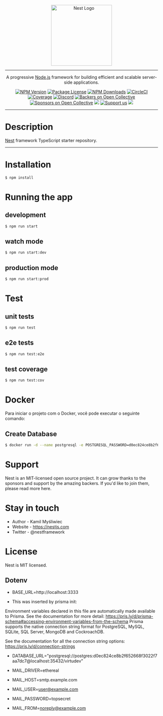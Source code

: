 <p align="center">
  <a href="http://nestjs.com/" target="blank"><img src="https://nestjs.com/img/logo-small.svg" width="200" alt="Nest Logo" /></a>
</p>

[circleci-image]: https://img.shields.io/circleci/build/github/nestjs/nest/master?token=abc123def456
[circleci-url]: https://circleci.com/gh/nestjs/nest

---

<p align="center">
  A progressive <a href="http://nodejs.org" target="_blank">Node.js</a> framework for building efficient and scalable server-side applications.
</p>

<p align="center">
  <a href="https://www.npmjs.com/~nestjscore" target="_blank"><img src="https://img.shields.io/npm/v/@nestjs/core.svg" alt="NPM Version" /></a>
  <a href="https://www.npmjs.com/~nestjscore" target="_blank"><img src="https://img.shields.io/npm/l/@nestjs/core.svg" alt="Package License" /></a>
  <a href="https://www.npmjs.com/~nestjscore" target="_blank"><img src="https://img.shields.io/npm/dm/@nestjs/common.svg" alt="NPM Downloads" /></a>
  <a href="https://circleci.com/gh/nestjs/nest" target="_blank"><img src="https://img.shields.io/circleci/build/github/nestjs/nest/master" alt="CircleCI" /></a>
  <a href="https://coveralls.io/github/nestjs/nest?branch=master" target="_blank"><img src="https://coveralls.io/repos/github/nestjs/nest/badge.svg?branch=master#9" alt="Coverage" /></a>
  <a href="https://discord.gg/G7Qnnhy" target="_blank"><img src="https://img.shields.io/badge/discord-online-brightgreen.svg" alt="Discord"/></a>
  <a href="https://opencollective.com/nest#backer" target="_blank"><img src="https://opencollective.com/nest/backers/badge.svg" alt="Backers on Open Collective" /></a>
  <a href="https://opencollective.com/nest#sponsor" target="_blank"><img src="https://opencollective.com/nest/sponsors/badge.svg" alt="Sponsors on Open Collective" /></a>
  <a href="https://paypal.me/kamilmysliwiec" target="_blank"><img src="https://img.shields.io/badge/Donate-PayPal-ff3f59.svg"/></a>
  <a href="https://opencollective.com/nest#sponsor"  target="_blank"><img src="https://img.shields.io/badge/Support%20us-Open%20Collective-41B883.svg" alt="Support us"></a>
  <a href="https://twitter.com/nestframework" target="_blank"><img src="https://img.shields.io/twitter/follow/nestframework.svg?style=social&label=Follow"></a>
</p>

---

# Description

[Nest](https://github.com/nestjs/nest) framework TypeScript starter repository.

---

# Installation

```bash
$ npm install
```

# Running the app

## development
```bash
$ npm run start
```
## watch mode
```bash
$ npm run start:dev
```
## production mode
```bash
$ npm run start:prod
```

# Test

## unit tests
```bash
$ npm run test
```
## e2e tests
```bash
$ npm run test:e2e
```
## test coverage
```bash
$ npm run test:cov
```

# Docker

Para iniciar o projeto com o Docker, você pode executar o seguinte comando:

## Create Database
```bash
$ docker run -d --name postgresql -e POSTGRESQL_PASSWORD=d0ec824ce8b2f652668f3022f7aa7dc7 -e POSTGRESQL_USERNAME=postgres -e POSTGRESQL_DATABASE=virtudev -p 35432:5432 bitnami/postgresql:latest
```

# Support
Nest is an MIT-licensed open source project. It can grow thanks to the sponsors and support by the amazing backers. If you'd like to join them, please read more here.

# Stay in touch
- Author - Kamil Myśliwiec
- Website - https://nestjs.com
- Twitter - @nestframework

# License

Nest is MIT licensed.

## Dotenv
- BASE_URL=http://localhost:3333

- This was inserted by prisma init:

Environment variables declared in this file are automatically made available to Prisma.
See the documentation for more detail: https://pris.ly/d/prisma-schema#accessing-environment-variables-from-the-schema
Prisma supports the native connection string format for PostgreSQL, MySQL, SQLite, SQL Server, MongoDB and CockroachDB.

See the documentation for all the connection string options: https://pris.ly/d/connection-strings

- DATABASE_URL="postgresql://postgres:d0ec824ce8b2f652668f3022f7aa7dc7@localhost:35432/virtudev"

- MAIL_DRIVER=ethereal
- MAIL_HOST=smtp.example.com
- MAIL_USER=user@example.com
- MAIL_PASSWORD=topsecret
- MAIL_FROM=noreply@example.com
